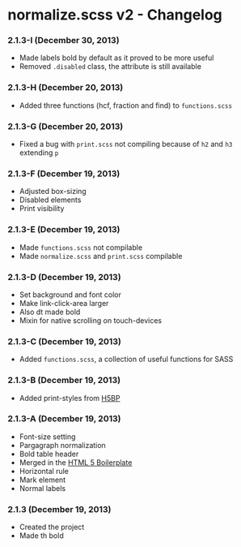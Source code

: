 # normalize.scss v2 - Changelog

### 2.1.3-I (December 30, 2013)

* Made labels bold by default as it proved to be more useful
* Removed `.disabled` class, the attribute is still available

### 2.1.3-H (December 20, 2013)

* Added three functions (hcf, fraction and find) to `functions.scss`

### 2.1.3-G (December 20, 2013)

* Fixed a bug with `print.scss` not compiling because of `h2` and `h3` extending
  `p`

### 2.1.3-F (December 19, 2013)

* Adjusted box-sizing
* Disabled elements
* Print visibility

### 2.1.3-E (December 19, 2013)

* Made `functions.scss` not compilable
* Made `normalize.scss` and `print.scss` compilable

### 2.1.3-D (December 19, 2013)

* Set background and font color
* Make link-click-area larger
* Also dt made bold
* Mixin for native scrolling on touch-devices

### 2.1.3-C (December 19, 2013)

* Added `functions.scss`, a collection of useful functions for SASS

### 2.1.3-B (December 19, 2013)

* Added print-styles from [H5BP](http://h5bp.com)

### 2.1.3-A (December 19, 2013)

* Font-size setting
* Pargagraph normalization
* Bold table header
* Merged in the [HTML 5 Boilerplate](http://h5bp.com)
* Horizontal rule
* Mark element
* Normal labels

### 2.1.3 (December 19, 2013)

* Created the project
* Made th bold
